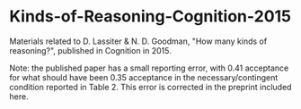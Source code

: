 # Kinds-of-Reasoning-Cognition-2015
Materials related to D. Lassiter &amp; N. D. Goodman, "How many kinds of reasoning?", published in Cognition in 2015.

Note: the published paper has a small reporting error, with 0.41 acceptance for what should have been 0.35 acceptance in the necessary/contingent condition reported in Table 2. This error is corrected in the preprint included here.